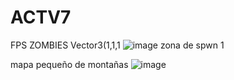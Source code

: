 # ACTV7
FPS ZOMBIES
Vector3(1,1,1
![image](https://github.com/user-attachments/assets/1b4446ea-53ba-47ee-b1f0-8b7fe132e5e1)
zona de spwn 1

mapa pequeño de montañas
![image](https://github.com/user-attachments/assets/8f4724f0-3d9d-40ee-925c-e78093a94d2e)
